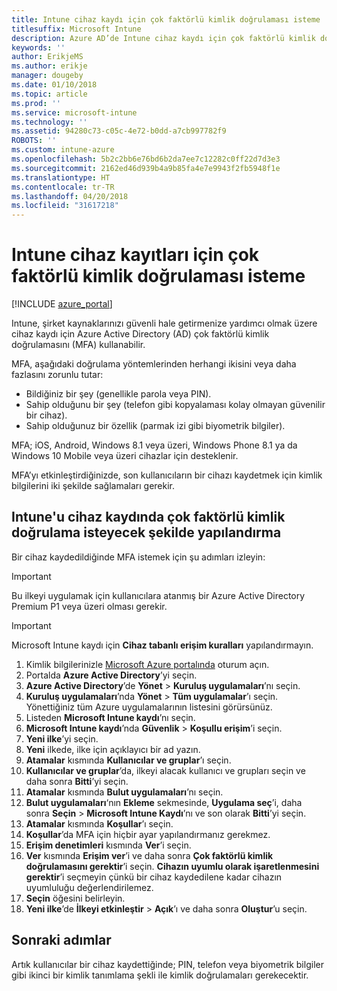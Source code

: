 ```yaml
---
title: Intune cihaz kaydı için çok faktörlü kimlik doğrulaması isteme
titlesuffix: Microsoft Intune
description: Azure AD’de Intune cihaz kaydı için çok faktörlü kimlik doğrulaması isteme.
keywords: ''
author: ErikjeMS
ms.author: erikje
manager: dougeby
ms.date: 01/10/2018
ms.topic: article
ms.prod: ''
ms.service: microsoft-intune
ms.technology: ''
ms.assetid: 94280c73-c05c-4e72-b0dd-a7cb997782f9
ROBOTS: ''
ms.custom: intune-azure
ms.openlocfilehash: 5b2c2bb6e76bd6b2da7ee7c12282c0ff22d7d3e3
ms.sourcegitcommit: 2162ed46d939b4a9b85fa4e7e9943f2fb5948f1e
ms.translationtype: HT
ms.contentlocale: tr-TR
ms.lasthandoff: 04/20/2018
ms.locfileid: "31617218"
---
```

# <a name="require-multi-factor-authentication-for-intune-device-enrollments"></a>Intune cihaz kayıtları için çok faktörlü kimlik doğrulaması isteme

[!INCLUDE [azure_portal](./includes/azure_portal.md)]

Intune, şirket kaynaklarınızı güvenli hale getirmenize yardımcı olmak üzere cihaz kaydı için Azure Active Directory (AD) çok faktörlü kimlik doğrulamasını (MFA) kullanabilir.

MFA, aşağıdaki doğrulama yöntemlerinden herhangi ikisini veya daha fazlasını zorunlu tutar:

- Bildiğiniz bir şey (genellikle parola veya PIN).
- Sahip olduğunu bir şey (telefon gibi kopyalaması kolay olmayan güvenilir bir cihaz).
- Sahip olduğunuz bir özellik (parmak izi gibi biyometrik bilgiler).

MFA; iOS, Android, Windows 8.1 veya üzeri, Windows Phone 8.1 ya da Windows 10 Mobile veya üzeri cihazlar için desteklenir.

MFA’yı etkinleştirdiğinizde, son kullanıcıların bir cihazı kaydetmek için kimlik bilgilerini iki şekilde sağlamaları gerekir.

## <a name="configure-intune-to-require-multi-factor-authentication-at-device-enrollment"></a>Intune'u cihaz kaydında çok faktörlü kimlik doğrulama isteyecek şekilde yapılandırma

Bir cihaz kaydedildiğinde MFA istemek için şu adımları izleyin:

>[!Important]
>Bu ilkeyi uygulamak için kullanıcılara atanmış bir Azure Active Directory Premium P1 veya üzeri olması gerekir.

>[!Important]
>Microsoft Intune kaydı için **Cihaz tabanlı erişim kuralları** yapılandırmayın.

1. Kimlik bilgilerinizle [Microsoft Azure portalında](https://portal.azure.com) oturum açın.
2. Portalda **Azure Active Directory**’yi seçin.
2. **Azure Active Directory**’de **Yönet** > **Kuruluş uygulamaları**’nı seçin.
3. **Kuruluş uygulamaları**’nda **Yönet** > **Tüm uygulamalar**’ı seçin. Yönettiğiniz tüm Azure uygulamalarının listesini görürsünüz.
3. Listeden **Microsoft Intune kaydı**’nı seçin.
4. **Microsoft Intune kaydı**’nda **Güvenlik** > **Koşullu erişim**’i seçin.
5. **Yeni ilke**’yi seçin.
6. **Yeni** ilkede, ilke için açıklayıcı bir ad yazın.
7. **Atamalar** kısmında **Kullanıcılar ve gruplar**’ı seçin.
8. **Kullanıcılar ve gruplar**’da, ilkeyi alacak kullanıcı ve grupları seçin ve daha sonra **Bitti**’yi seçin.
9. **Atamalar** kısmında **Bulut uygulamaları**’nı seçin.
10. **Bulut uygulamaları**‘nın **Ekleme** sekmesinde, **Uygulama seç**’i, daha sonra **Seçin** > **Microsoft Intune Kaydı**’nı ve son olarak **Bitti**’yi seçin.
11. **Atamalar** kısmında **Koşullar**’ı seçin.
12. **Koşullar**’da MFA için hiçbir ayar yapılandırmanız gerekmez.
13. **Erişim denetimleri** kısmında **Ver**’i seçin.
14. **Ver** kısmında **Erişim ver**’i ve daha sonra **Çok faktörlü kimlik doğrulamasını gerektir**’i seçin.
    **Cihazın uyumlu olarak işaretlenmesini gerektir**’i seçmeyin çünkü bir cihaz kaydedilene kadar cihazın uyumluluğu değerlendirilemez.
15. **Seçin** öğesini belirleyin.
16. **Yeni ilke**’de **İlkeyi etkinleştir** > **Açık**’ı ve daha sonra **Oluştur**’u seçin.



## <a name="next-steps"></a>Sonraki adımlar

Artık kullanıcılar bir cihaz kaydettiğinde; PIN, telefon veya biyometrik bilgiler gibi ikinci bir kimlik tanımlama şekli ile kimlik doğrulamaları gerekecektir.

